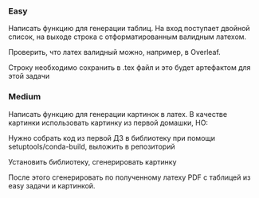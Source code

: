 ### Easy
Написать функцию для генерации таблиц. На вход поступает двойной список, на выходе строка с отформатированным валидным латехом. 

Проверить, что латех валидный можно, например, в Overleaf.

Строку необходимо сохранить в .tex файл и это будет артефактом для этой задачи


### Medium

Написать функцию для генерации картинок в латех.
В качестве картинки использовать картинку из первой домашки, НО:

Нужно собрать код из первой ДЗ в библиотеку при помощи setuptools/conda-build, выложить в репозиторий

Установить библиотеку, сгенерировать картинку

После этого сгенерировать по полученному латеху PDF с таблицей из easy задачи и картинкой. 